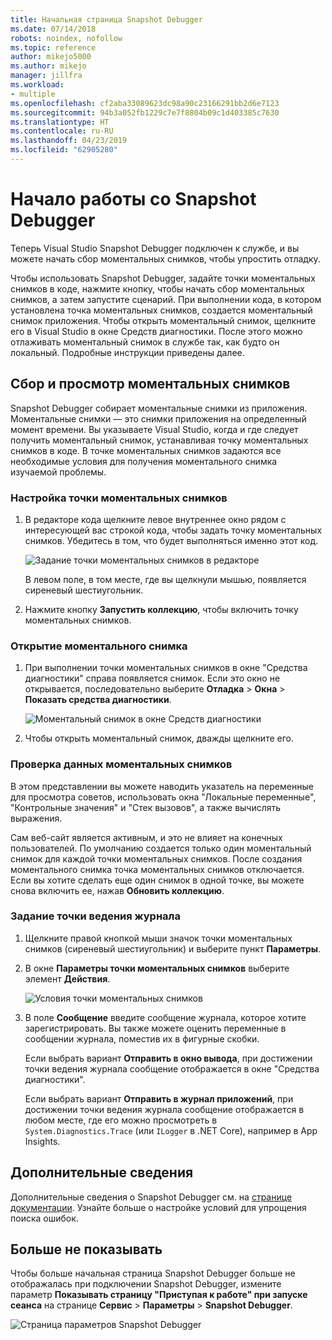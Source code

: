 ```yaml
---
title: Начальная страница Snapshot Debugger
ms.date: 07/14/2018
robots: noindex, nofollow
ms.topic: reference
author: mikejo5000
ms.author: mikejo
manager: jillfra
ms.workload:
- multiple
ms.openlocfilehash: cf2aba33089623dc98a90c23166291bb2d6e7123
ms.sourcegitcommit: 94b3a052fb1229c7e7f8804b09c1d403385c7630
ms.translationtype: HT
ms.contentlocale: ru-RU
ms.lasthandoff: 04/23/2019
ms.locfileid: "62905280"
---
```

# <a name="getting-started-with-the-snapshot-debugger"></a>Начало работы со Snapshot Debugger

Теперь Visual Studio Snapshot Debugger подключен к службе, и вы можете начать сбор моментальных снимков, чтобы упростить отладку.

Чтобы использовать Snapshot Debugger, задайте точки моментальных снимков в коде, нажмите кнопку, чтобы начать сбор моментальных снимков, а затем запустите сценарий. При выполнении кода, в котором установлена точка моментальных снимков, создается моментальный снимок приложения. Чтобы открыть моментальный снимок, щелкните его в Visual Studio в окне Средств диагностики. После этого можно отлаживать моментальный снимок в службе так, как будто он локальный. Подробные инструкции приведены далее.

## <a name="collect-and-view-snapshots"></a>Сбор и просмотр моментальных снимков

Snapshot Debugger собирает моментальные снимки из приложения. Моментальные снимки — это снимки приложения на определенный момент времени. Вы указываете Visual Studio, когда и где следует получить моментальный снимок, устанавливая точку моментальных снимков в коде. В точке моментальных снимков задаются все необходимые условия для получения моментального снимка изучаемой проблемы.

### <a name="set-a-snappoint"></a>Настройка точки моментальных снимков

1. В редакторе кода щелкните левое внутреннее окно рядом с интересующей вас строкой кода, чтобы задать точку моментальных снимков. Убедитесь в том, что будет выполняться именно этот код.

    ![Задание точки моментальных снимков в редакторе](../media/snapshot-startpage-set-snappoint.png)

    В левом поле, в том месте, где вы щелкнули мышью, появляется сиреневый шестиугольник.

2. Нажмите кнопку **Запустить коллекцию**, чтобы включить точку моментальных снимков.

### <a name="open-a-snapshot"></a>Открытие моментального снимка

1. При выполнении точки моментальных снимков в окне "Средства диагностики" справа появляется снимок. Если это окно не открывается, последовательно выберите **Отладка** > **Окна** > **Показать средства диагностики**.

    ![Моментальный снимок в окне Средств диагностики](../media/snapshot-startpage-diagsession-window.png)

2. Чтобы открыть моментальный снимок, дважды щелкните его.

### <a name="inspect-snapshot-data"></a>Проверка данных моментальных снимков

В этом представлении вы можете наводить указатель на переменные для просмотра советов, использовать окна "Локальные переменные", "Контрольные значения" и "Стек вызовов", а также вычислять выражения.

Сам веб-сайт является активным, и это не влияет на конечных пользователей. По умолчанию создается только один моментальный снимок для каждой точки моментальных снимков. После создания моментального снимка точка моментальных снимков отключается. Если вы хотите сделать еще один снимок в одной точке, вы можете снова включить ее, нажав **Обновить коллекцию**.

### <a name="set-a-logpoint"></a>Задание точки ведения журнала

1. Щелкните правой кнопкой мыши значок точки моментальных снимков (сиреневый шестиугольник) и выберите пункт **Параметры**.

2. В окне **Параметры точки моментальных снимков** выберите элемент **Действия**.

    ![Условия точки моментальных снимков](../media/snapshot-startpage-logpoint.png)

3. В поле **Сообщение** введите сообщение журнала, которое хотите зарегистрировать. Вы также можете оценить переменные в сообщении журнала, поместив их в фигурные скобки.

    Если выбрать вариант **Отправить в окно вывода**, при достижении точки ведения журнала сообщение отображается в окне "Средства диагностики".

    Если выбрать вариант **Отправить в журнал приложений**, при достижении точки ведения журнала сообщение отображается в любом месте, где его можно просмотреть в `System.Diagnostics.Trace` (или `ILogger` в .NET Core), например в App Insights.

## <a name="learn-more"></a>Дополнительные сведения

Дополнительные сведения о Snapshot Debugger см. на [странице документации](../debug-live-azure-applications.md). Узнайте больше о настройке условий для упрощения поиска ошибок.

## <a name="dont-show-me-this-again"></a>Больше не показывать

Чтобы больше начальная страница Snapshot Debugger больше не отображалась при подключении Snapshot Debugger, измените параметр **Показывать страницу "Приступая к работе" при запуске сеанса** на странице **Сервис** > **Параметры** > **Snapshot Debugger**.

![Страница параметров Snapshot Debugger](../media/snapshot-startpage-tools-options.png)
